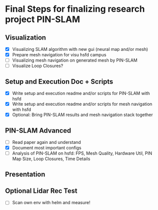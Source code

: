 # Final Steps for finalizing research project PIN-SLAM

## Visualization
- [X] Visualizing SLAM algorithm with new gui (neural map and/or mesh)
- [X] Prepare mesh navigation for visu hsfd campus
- [ ] Visualizing mesh navigation on generated mesh by PIN-SLAM
- [ ] Visualize Loop Closures?

## Setup and Execution Doc + Scripts
- [X] Write setup and execution readme and/or scripts for PIN-SLAM with hsfd
- [X] Write setup and execution readme and/or scripts for mesh navigation with hsfd
- [X] Optional: Bring PIN-SLAM results and mesh navigation stack together

## PIN-SLAM Advanced
- [ ] Read paper again and understand
- [X] Document most important configs
- [ ] Analysis of PIN-SLAM on hsfd: FPS, Mesh Quality, Hardware Util, PIN Map Size, Loop Closures, Time Details

## Presentation

## Optional Lidar Rec Test
- [ ] Scan own env with helm and measure!

